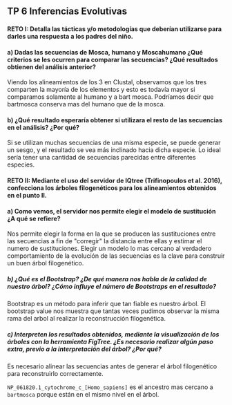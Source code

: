 ## TP 6 Inferencias Evolutivas

#### RETO I: Detalla las tácticas y/o metodologías que deberían utilizarse para darles una respuesta a los padres del niño.

#### a) Dadas las secuencias de Mosca, humano y Moscahumano ¿Qué criterios se les ocurren para comparar las secuencias? ¿Qué resultados obtienen del análisis anterior?

Viendo los alineamientos de los 3 en Clustal, observamos que los tres comparten la mayoría de los elementos y esto es todavía mayor si comparamos solamente al humano y a bart mosca. Podríamos decir que bartmosca conserva mas del humano que de la mosca.

#### b) ¿Qué resultado esperaría obtener si utilizara el resto de las secuencias en el análisis? ¿Por qué?

Si se utilizan muchas secuencias de una misma especie, se puede generar un sesgo, y el resultado se vea más inclinado hacia dicha especie. Lo ideal sería tener una cantidad de secuencias parecidas entre diferentes especies.

#### RETO II: Mediante el uso del servidor de ​IQtree ​(Trifinopoulos et al. 2016)​, confecciona los árboles filogenéticos para los alineamientos obtenidos en el punto II.

#### a) Como vemos, el servidor nos permite elegir el modelo de sustitución ¿A qué se refiere?

Nos permite elegir la forma en la que se producen las sustituciones entre las secuencias a fin de "corregir" la distancia entre ellas y estimar el numero de sustituciones. Elegir un modelo lo mas cercano al verdadero comportamiento de la evolución de las secuencias es la clave para construir un buen árbol filogenético.


##### b) ¿Qué es el Bootstrap? ¿De qué manera nos habla de la calidad de nuestro árbol? ¿Cómo influye el número de Bootstraps en el resultado?

Bootstrap es un método para inferir que tan fiable es nuestro árbol. El bootstrap value nos muestra que tantas veces pudimos observar la misma rama del arbol al realizar la reconstrucción filogenética.

##### c) Interpreten los resultados obtenidos, mediante la visualización de los árboles con la herramienta ​FigTree​. ¿Es necesario realizar algún paso extra, previo a la interpretación del árbol? ¿Por qué?

Es necesario alinear las secuencias antes de generar el árbol filogenético para reconstruirlo correctamente.

`NP_061820.1_cytochrome_c_[Homo_sapiens]` es el ancestro mas cercano a `bartmosca` porque están en el mismo nivel en el árbol.

